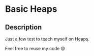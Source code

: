 # Basic Heaps

## Description

Just a few test to teach myself on [Heaps](https://heaps.io/).

Feel free to reuse my code 😄

######